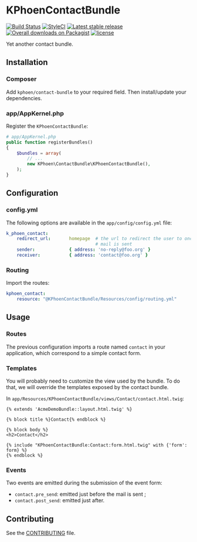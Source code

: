 # KPhoenContactBundle

[![Build Status](https://travis-ci.org/K-Phoen/KPhoenContactBundle.svg?branch=master)](https://travis-ci.org/K-Phoen/KPhoenContactBundle)
[![StyleCI](https://styleci.io/repos/7018780/shield)](https://styleci.io/repos/7018780)
[![Latest stable release](https://img.shields.io/github/release/K-Phoen/KPhoenContactBundle.svg?maxAge=2592000)](https://github.com/K-Phoen/KPhoenContactBundle/releases)
[![Overall downloads on Packagist](https://img.shields.io/packagist/dt/kphoen/contact-bundle.svg?maxAge=2592000)](https://packagist.org/packages/kphoen/contact-bundle)
[![license](https://img.shields.io/github/license/K-Phoen/KPhoenContactBundle.svg?maxAge=2592000)](https://github.com/K-Phoen/KPhoenContactBundle/blob/3.0/LICENCE)

Yet another contact bundle.

## Installation

### Composer

Add `kphoen/contact-bundle` to your required field. Then install/update your
dependencies.

### app/AppKernel.php

Register the `KPhoenContactBundle`:

```php
# app/AppKernel.php
public function registerBundles()
{
    $bundles = array(
        // ...
        new KPhoen\ContactBundle\KPhoenContactBundle(),
    );
}
```

## Configuration

### config.yml

The following options are available in the `app/config/config.yml` file:

```yaml
k_phoen_contact:
    redirect_url:       homepage  # the url to redirect the user to once the
                                  # mail is sent
    sender:             { address: 'no-reply@foo.org' }
    receiver:           { address: 'contact@foo.org' }
```

### Routing

Import the routes:

```yaml
kphoen_contact:
    resource: "@KPhoenContactBundle/Resources/config/routing.yml"
```

## Usage

### Routes

The previous configuration imports a route named `contact` in your application,
which correspond to a simple contact form.

### Templates

You will probably need to customize the view used by the bundle. To do that, we
will override the templates exposed by the contact bundle.

In `app/Resources/KPhoenContactBundle/views/Contact/contact.html.twig`:

```jinja
{% extends 'AcmeDemoBundle::layout.html.twig' %}

{% block title %}Contact{% endblock %}

{% block body %}
<h2>Contact</h2>

{% include "KPhoenContactBundle:Contact:form.html.twig" with {'form': form} %}
{% endblock %}
```

### Events

Two events are emitted during the submission of the event form:

 * `contact.pre_send`: emitted just before the mail is sent ;
 * `contact.post_send`: emitted just after.

## Contributing

See the [CONTRIBUTING](https://github.com/K-Phoen/KPhoenContactBundle/blob/3.0/CONTRIBUTING.md) file.
